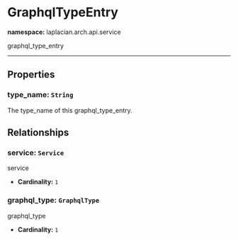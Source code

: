 # **GraphqlTypeEntry**
**namespace:** laplacian.arch.api.service

graphql_type_entry



---

## Properties

### type_name: `String`
The type_name of this graphql_type_entry.

## Relationships

### service: `Service`
service
- **Cardinality:** `1`

### graphql_type: `GraphqlType`
graphql_type
- **Cardinality:** `1`